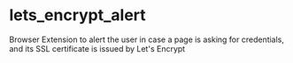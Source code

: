 # lets_encrypt_alert
Browser Extension to alert the user in case a page is asking for credentials, and its SSL certificate is issued by Let's Encrypt
